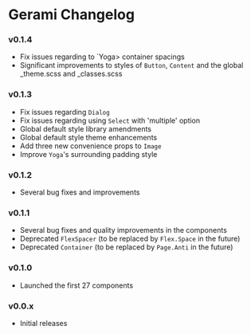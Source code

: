 # Gerami Changelog

### v0.1.4

- Fix issues regarding to `Yoga> container spacings
- Significant improvements to styles of `Button`, `Content` and the global \_theme.scss and \_classes.scss

### v0.1.3

- Fix issues regarding `Dialog`
- Fix issues regarding using `Select` with 'multiple' option
- Global default style library amendments
- Global default style theme enhancements
- Add three new convenience props to `Image`
- Improve `Yoga`'s surrounding padding style

### v0.1.2

- Several bug fixes and improvements

### v0.1.1

- Several bug fixes and quality improvements in the components
- Deprecated `FlexSpacer` (to be replaced by `Flex.Space` in the future)
- Deprecated `Container` (to be replaced by `Page.Anti` in the future)

### v0.1.0

- Launched the first 27 components

### v0.0.x

- Initial releases
